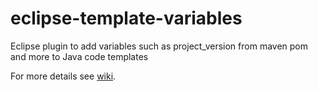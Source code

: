 # eclipse-template-variables
Eclipse plugin to add variables such as project_version from maven pom and more to Java code templates

For more details see [wiki](https://github.com/m-m-m/eclipse-templatevariables/wiki).